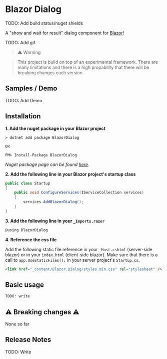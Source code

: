 ﻿# Blazor Dialog
 
TODO: Add build status/nuget shields

A "show and wait for result" dialog component for [Blazor](https://blazor.net)!

TODO: Add gif

> ⚠️ Warning

> This project is build on top of an experimental framework. There are many limitations and there is a high propability that there will be breaking changes each version.

## Samples / Demo
TODO: Add Demo

## Installation
**1. Add the nuget package in your Blazor project**
```
> dotnet add package BlazorDialog

OR

PM> Install-Package BlazorDialog
```
*Nuget package page can be found [here](https://www.nuget.org/packages/BlazorDialog).*

**2. Add the following line in your Blazor project's startup class**

```csharp
public class Startup
{
    public void ConfigureServices(IServiceCollection services)
    {
        services.AddBlazorDialog();
    }
}
```
**3. Add the following line in your `_Imports.razor`**
```csharp
@using BlazorDialog
```
**4. Reference the css file**

Add the following static file reference in your `_Host.cshtml` (server-side blazor) or in your `index.html` (client-side blazor). 
Make sure that there is a call to `app.UseStaticFiles();` in your server project's `Startup.cs`.

```html
<link href="_content/Blazor.Dialog/styles.min.css" rel="stylesheet" />
```

## Basic usage

```xml
TODO: write
```


## ⚠️ Breaking changes ⚠️

None so far

## Release Notes

TODO: Write
